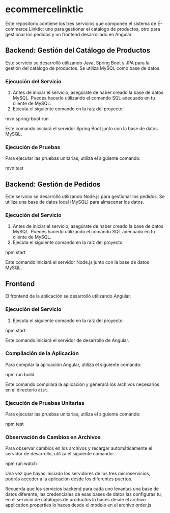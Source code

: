 # ecommercelinktic

Este repositorio contiene los tres servicios que componen el sistema de E-commerce Linktic: uno para gestionar el catálogo de productos, otro para gestionar los pedidos y un frontend desarrollado en Angular.

## Backend: Gestión del Catálogo de Productos

Este servicio se desarrolló utilizando Java, Spring Boot y JPA para la gestión del catálogo de productos. Se utiliza MySQL como base de datos.

### Ejecución del Servicio

1. Antes de iniciar el servicio, asegúrate de haber creado la base de datos MySQL. Puedes hacerlo utilizando el comando SQL adecuado en tu cliente de MySQL.
2. Ejecuta el siguiente comando en la raíz del proyecto:

mvn spring-boot:run

Este comando iniciará el servidor Spring Boot junto con la base de datos MySQL.

### Ejecución de Pruebas

Para ejecutar las pruebas unitarias, utiliza el siguiente comando:

mvn test

## Backend: Gestión de Pedidos

Este servicio se desarrolló utilizando Node.js para gestionar los pedidos. Se utiliza una base de datos local (MySQL) para almacenar los datos.

### Ejecución del Servicio

1. Antes de iniciar el servicio, asegúrate de haber creado la base de datos MySQL. Puedes hacerlo utilizando el comando SQL adecuado en tu cliente de MySQL.
2. Ejecuta el siguiente comando en la raíz del proyecto:

npm start

Este comando iniciará el servidor Node.js junto con la base de datos MySQL.

## Frontend

El frontend de la aplicación se desarrolló utilizando Angular.

### Ejecución del Servicio

1. Ejecuta el siguiente comando en la raíz del proyecto:

npm start

Este comando iniciará el servidor de desarrollo de Angular.

### Compilación de la Aplicación

Para compilar la aplicación Angular, utiliza el siguiente comando:

npm run build

Este comando compilará la aplicación y generará los archivos necesarios en el directorio `dist`.

### Ejecución de Pruebas Unitarias

Para ejecutar las pruebas unitarias, utiliza el siguiente comando:

npm test

### Observación de Cambios en Archivos

Para observar cambios en los archivos y recargar automáticamente el servidor de desarrollo, utiliza el siguiente comando:

npm run watch

Una vez que hayas iniciado los servidores de los tres microservicios, podrás acceder a la aplicación desde los diferentes puertos.

Recuerda que los servicios backend para cada uno levantas una base de datos diferente, las credenciales de esas bases de datos las configuras tu, en el servicio de catalogos de productos lo haces desde el archivo application.properties lo haces desde el modelo en el archivo order.js